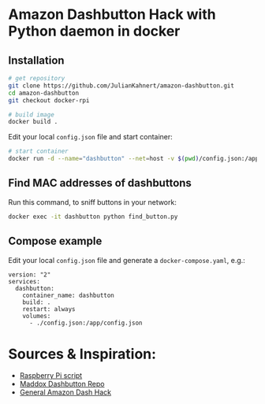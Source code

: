 # Amazon Dashbutton Hack with Python daemon in docker


## Installation

```sh
# get repository
git clone https://github.com/JulianKahnert/amazon-dashbutton.git
cd amazon-dashbutton
git checkout docker-rpi

# build image
docker build .
```

Edit your local `config.json` file and start container:

```sh
# start container
docker run -d --name="dashbutton" --net=host -v $(pwd)/config.json:/app/config.json CHANGE-THIS-TO-CONTAINER-ID
```

## Find MAC addresses of dashbuttons
Run this command, to sniff buttons in your network:

```sh
docker exec -it dashbutton python find_button.py
```

## Compose example
Edit your local `config.json` file and generate a `docker-compose.yaml`, e.g.:

```
version: "2"
services:
  dashbutton:
    container_name: dashbutton
    build: .
    restart: always
    volumes:
      - ./config.json:/app/config.json
```

# Sources & Inspiration:
- [Raspberry Pi script](https://github.com/vancetran/amazon-dash-rpi)
- [Maddox Dashbutton Repo](https://github.com/maddox/dasher)
- [General Amazon Dash Hack](https://medium.com/@edwardbenson/how-i-hacked-amazon-s-5-wifi-button-to-track-baby-data-794214b0bdd8#.n6fhd3z40)

